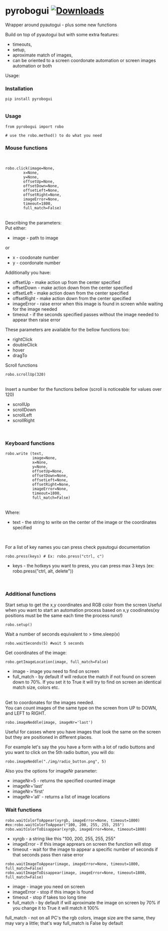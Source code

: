 # pyrobogui [![Downloads](https://pepy.tech/badge/pyrobogui)](https://pepy.tech/project/pyrobogui)
Wrapper around pyautogui - plus some new functions

Build on top of pyautogui but with some extra features: 
* timeouts, 
* setup, 
* aproximate match of images, 
* can be oriented to a screen coordonate automation or screen images automation or both

Usage:<br>

### Installation
```
pip install pyrobogui
 
```

### Usage

```
from pyrobogui import robo

# use the robo.method() to do what you need 
```


### Mouse functions 

<br>

```
robo.click(image=None, 
        x=None, 
        y=None, 
        offsetUp=None, 
        offsetDown=None, 
        offsetLeft=None, 
        offsetRight=None, 
        imageError=None, 
        timeout=1800, 
        full_match=False)
```
<br>
Describing the parameters:
<br>
Put either:
<br>

* image - path to image

or

* x - coodonate number
* y - coordonate number


Additionally you have:

* offsetUp - make action up from the center specified
* offsetDown - make action down from the center specified
* offsetLeft - make action down from the center specified
* offsetRight - make action down from the center specified
* imageError - raise error when this image is found in screen while waiting for the image needed
* timeout - if the seconds specified passes without the image needed to appear then raise error


These parameters are available for the bellow functions too:

* rightClick
* doubleClick
* hover
* dragTo

Scroll functions

```
robo.scrollUp(320)
```

<br>
Insert a number for the functions bellow (scroll is noticeable for values over 120)

* scrollUp
* scrollDown
* scrollLeft
* scrollRight

<br>

### Keyboard functions

```
robo.write (text, 
            image=None, 
            x=None, 
            y=None, 
            offsetUp=None, 
            offsetDown=None, 
            offsetLeft=None, 
            offsetRight=None, 
            imageError=None, 
            timeout=1800,
            full_match=False)
```
<br>
Where:
<br>

* text - the string to write on the center of the image or the coordinates specified

<br>

For a list of key names you can press check pyautogui documentation

```
robo.press(keys) # Ex: robo.press("ctrl, c")
```
* keys - the hotkeys you want to press, you can press max 3 keys (ex: robo.press("ctrl, alt, delete"))  

<br>

### Additional functions

Start setup to get the x,y coordinates and RGB color from the screen
Useful when you want to start an automation process based on x,y coodinates(xy positions must be the same each time the process runs!)
```
robo.setup()
```
Wait a number of seconds equivalent to > time.sleep(x) 

```
robo.waitSeconds(5) #wait 5 seconds
```

Get coordinates of the image:

```
robo.getImageLocation(image, full_match=False)
```
* image - image you need to find on screen
* full_match - by default if will reduce the match if not found on screen down to 70%. If you set it to True it will try to find on screen an identical match size, colors etc.

<br>
Get to coordonates for the images needed.
<br>
You can count images of the same type on the screen from UP to DOWN, and LEFT to RIGHT.

```
robo.imageNeddle(image, imageNr='last') 
```
Useful for casses where you have images that look the same on the screen but they are positioned in different places.
<br>

For example let's say the you have a form with a lot of radio buttons and you want to click on the 5th radio button, you will do:

```
robo.imageNeddle("./img/radio_button.png", 5)
```
Also you the options for imageNr parameter:
* imageNr=5 - returns the specified counted image 
* imageNr='last'
* imageNr='first'
* imageNr='all' - returns a list of image locations


### Wait functions

```
robo.waitColorToAppear(xyrgb, imageError=None, timeout=1800) #ex:robo.waitColorToAppear("100, 200, 255, 255, 255") 
robo.waitColorToDisappear(xyrgb, imageError=None, timeout=1800)
```
* xyrgb - a string like this "100, 200, 255, 255, 255"
* imageError - if this image apprears on screen the function will stop
* timeout - wait for the image to appear a specific number of seconds if that seconds pass then raise error

```
robo.waitImageToAppear(image, imageError=None, timeout=1800, full_match=False)
robo.waitImageToDisappear(image, imageError=None, timeout=1800, full_match=False)
```
* image - image you need on screen
* imageError - stop if this image is found
* timeout - stop if takes too long time
* full_match - by default if will aproximate the image on screen by 70% if you change it to True it will match it 100%

full_match - not on all PC's the rgb colors, image size are the same, they may vary a little; that's way full_match is False by default



















































































